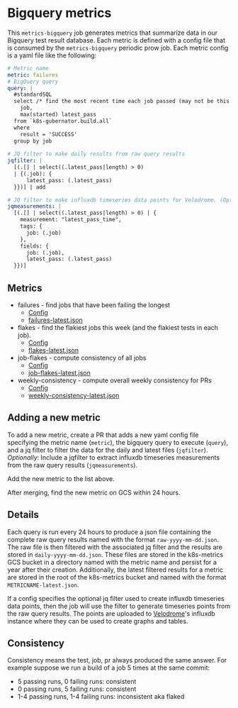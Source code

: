 # Bigquery metrics

This `metrics-bigquery` job generates metrics that summarize data in our Bigquery
test result database. Each metric is defined with a config file that is consumed
by the `metrics-bigquery` periodic prow job.  Each metric config is a yaml file
like the following:

```yaml
# Metric name
metric: failures
# BigQuery query
query: |
  #standardSQL
  select /* find the most recent time each job passed (may not be this week) */
    job,
    max(started) latest_pass
  from `k8s-gubernator.build.all`
  where
    result = 'SUCCESS'
  group by job
 
# JQ filter to make daily results from raw query results
jqfilter: |
  [(.[] | select((.latest_pass|length) > 0)
  | {(.job): {
      latest_pass: (.latest_pass)
  }})] | add

# JQ filter to make influxdb timeseries data points for Velodrome. (Optional)
jqmeasurements: |
  [(.[] | select((.latest_pass|length) > 0) | {
    measurement: "latest_pass_time",
    tags: {
      job: (.job)
    },
    fields: {
      job: (.job),
      latest_pass: (.latest_pass)
  }})]

```

## Metrics

* failures - find jobs that have been failing the longest
    - [Config](configs/failures-config.yaml)
    - [failures-latest.json](http://storage.googleapis.com/k8s-metrics/failures-latest.json)
* flakes - find the flakiest jobs this week (and the flakiest tests in each job).
    - [Config](configs/flakes-config.yaml)
    - [flakes-latest.json](http://storage.googleapis.com/k8s-metrics/flakes-latest.json)
* job-flakes - compute consistency of all jobs
    - [Config](configs/job-flakes-config.yaml)
    - [job-flakes-latest.json](http://storage.googleapis.com/k8s-metrics/job-flakes-latest.json)
* weekly-consistency - compute overall weekly consistency for PRs
    - [Config](configs/weekly-consistency-config.yaml)
    - [weekly-consistency-latest.json](http://storage.googleapis.com/k8s-metrics/weekly-consistency-latest.json)

## Adding a new metric

To add a new metric, create a PR that adds a new yaml config file
specifying the metric name (`metric`), the bigquery query to execute (`query`), and a
jq filter to filter the data for the daily and latest files (`jqfilter`).
*Optionally*: Include a jqfilter to extract influxdb timeseries measurements
from the raw query results (`jqmeasurements`).

Add the new metric to the list above.

After merging, find the new metric on GCS within 24 hours.

## Details

Each query is run every 24 hours to produce a json
file containing the complete raw query results named with the format
`raw-yyyy-mm-dd.json`. The raw file is then filtered with the associated
jq filter and the results are stored in `daily-yyyy-mm-dd.json`.  These
files are stored in the k8s-metrics GCS bucket in a directory named with
the metric name and persist for a year after their creation. Additionally,
the latest filtered results for a metric are stored in the root of the
k8s-metrics bucket and named with the format `METRICNAME-latest.json`.

If a config specifies the optional jq filter used to create influxdb timeseries
data points, then the job will use the filter to generate timeseries points from
the raw query results. The points are uploaded to [Velodrome](http://velodrome.k8s.io)'s influxdb instance where they can be used to create graphs and tables.

## Consistency

Consistency means the test, job, pr always produced the same answer. For
example suppose we run a build of a job 5 times at the same commit:
* 5 passing runs, 0 failing runs: consistent
* 0 passing runs, 5 failing runs: consistent
* 1-4 passing runs, 1-4 failing runs: inconsistent aka flaked
